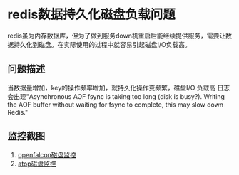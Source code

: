 # redis数据持久化磁盘负载问题

redis虽为内存数据库，但为了做到服务down机重启后能继续提供服务，需要让数据持久化到磁盘。在实际使用的过程中就容易引起磁盘I/O负载高。

## 问题描述

当数据量增加，key的操作频率增加，就持久化操作变频繁，磁盘I/O 负载高
日志会出现"Asynchronous AOF fsync is taking too long (disk is busy?). Writing the AOF buffer without waiting for fsync to complete, this may slow down Redis."

## 监控截图

1. [openfalcon磁盘监控](/imgs/dbs/disk-io.png)
2. [atop磁盘监控](/imgs/dbs/atop-disk.png)

